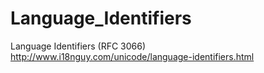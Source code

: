 Language_Identifiers
====================

Language Identifiers (RFC 3066)<br>
http://www.i18nguy.com/unicode/language-identifiers.html
